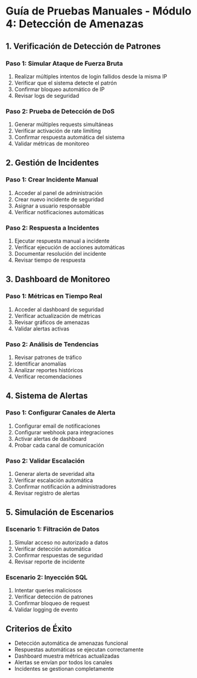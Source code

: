 # Guía de Pruebas Manuales - Módulo 4: Detección de Amenazas

## 1. Verificación de Detección de Patrones

### Paso 1: Simular Ataque de Fuerza Bruta
1. Realizar múltiples intentos de login fallidos desde la misma IP
2. Verificar que el sistema detecte el patrón
3. Confirmar bloqueo automático de IP
4. Revisar logs de seguridad

### Paso 2: Prueba de Detección de DoS
1. Generar múltiples requests simultáneas
2. Verificar activación de rate limiting
3. Confirmar respuesta automática del sistema
4. Validar métricas de monitoreo

## 2. Gestión de Incidentes

### Paso 1: Crear Incidente Manual
1. Acceder al panel de administración
2. Crear nuevo incidente de seguridad
3. Asignar a usuario responsable
4. Verificar notificaciones automáticas

### Paso 2: Respuesta a Incidentes
1. Ejecutar respuesta manual a incidente
2. Verificar ejecución de acciones automáticas
3. Documentar resolución del incidente
4. Revisar tiempo de respuesta

## 3. Dashboard de Monitoreo

### Paso 1: Métricas en Tiempo Real
1. Acceder al dashboard de seguridad
2. Verificar actualización de métricas
3. Revisar gráficos de amenazas
4. Validar alertas activas

### Paso 2: Análisis de Tendencias
1. Revisar patrones de tráfico
2. Identificar anomalías
3. Analizar reportes históricos
4. Verificar recomendaciones

## 4. Sistema de Alertas

### Paso 1: Configurar Canales de Alerta
1. Configurar email de notificaciones
2. Configurar webhook para integraciones
3. Activar alertas de dashboard
4. Probar cada canal de comunicación

### Paso 2: Validar Escalación
1. Generar alerta de severidad alta
2. Verificar escalación automática
3. Confirmar notificación a administradores
4. Revisar registro de alertas

## 5. Simulación de Escenarios

### Escenario 1: Filtración de Datos
1. Simular acceso no autorizado a datos
2. Verificar detección automática
3. Confirmar respuestas de seguridad
4. Revisar reporte de incidente

### Escenario 2: Inyección SQL
1. Intentar queries maliciosos
2. Verificar detección de patrones
3. Confirmar bloqueo de request
4. Validar logging de evento

## Criterios de Éxito

- Detección automática de amenazas funcional
- Respuestas automáticas se ejecutan correctamente
- Dashboard muestra métricas actualizadas
- Alertas se envían por todos los canales
- Incidentes se gestionan completamente
